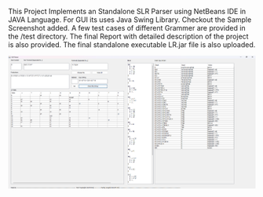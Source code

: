 This Project Implements an Standalone SLR Parser using NetBeans IDE in JAVA Language.
For GUI its uses Java Swing Library. Checkout the Sample Screenshot added.
A few test cases of different Grammer are provided in the /test directory.
The final Report with detailed description of the project is also provided.
The final standalone executable LR.jar file is also uploaded.

![alt text](<Sample Screenshot.png>)
